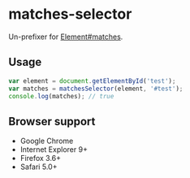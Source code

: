 # matches-selector

Un-prefixer for [Element#matches](https://developer.mozilla.org/en-US/docs/Web/API/Element/matches).

## Usage

```javascript
var element = document.getElementById('test');
var matches = matchesSelector(element, '#test');
console.log(matches); // true
```

## Browser support

* Google Chrome
* Internet Explorer 9+
* Firefox 3.6+
* Safari 5.0+
